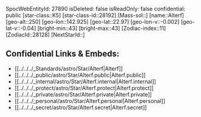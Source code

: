 ﻿---
location:
- 22.97
- -142.925
- 250
tags:
- astro/Star
type: Star
---

SpocWebEntityId: 27890
isDeleted: false
isReadOnly: false
confidential: public
[star-class::K5]
[star-class-id::28192]
[Mass-sol::]
[name::Alterf]
[geo-alt::250]
[geo-lon::142.925]
[geo-lat::22.97]
[geo-lon-v::-0.002]
[geo-lat-v::-0.04]
[bright-min::43]
[bright-max::43]
[Zodiac-index::11]
[ZodiacId::28128]
[NextStarId::]



## Confidential Links & Embeds: 
- [[../../../_Standards/astro/Star/Alterf|Alterf]] 
- [[../../../_public/astro/Star/Alterf.public|Alterf.public]] 
- [[../../../_internal/astro/Star/Alterf.internal|Alterf.internal]] 
- [[../../../_protect/astro/Star/Alterf.protect|Alterf.protect]] 
- [[../../../_private/astro/Star/Alterf.private|Alterf.private]] 
- [[../../../_personal/astro/Star/Alterf.personal|Alterf.personal]] 
- [[../../../_secret/astro/Star/Alterf.secret|Alterf.secret]]

